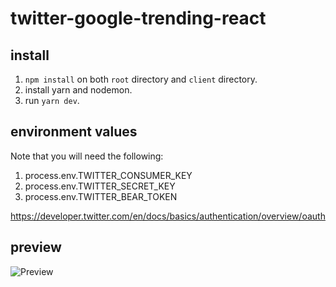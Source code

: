 # twitter-google-trending-react

## install

1. `npm install` on both `root` directory and `client` directory.
2. install yarn and nodemon.
3. run `yarn dev`.

## environment values
Note that you will need the following:
1. process.env.TWITTER_CONSUMER_KEY
2. process.env.TWITTER_SECRET_KEY
3. process.env.TWITTER_BEAR_TOKEN

https://developer.twitter.com/en/docs/basics/authentication/overview/oauth

## preview
![Preview](https://thumbs.gfycat.com/BruisedWelcomeBlackwidowspider-size_restricted.gif)
